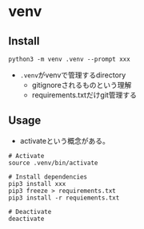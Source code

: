 # venv

## Install

```shell
python3 -m venv .venv --prompt xxx
```

* `.venv`がvenvで管理するdirectory
  * gitignoreされるものという理解
  * requirements.txtだけgit管理する

## Usage

* activateという概念がある。

```shell
# Activate
source .venv/bin/activate

# Install dependencies
pip3 install xxx
pip3 freeze > requirements.txt
pip3 install -r requiements.txt

# Deactivate
deactivate
```
